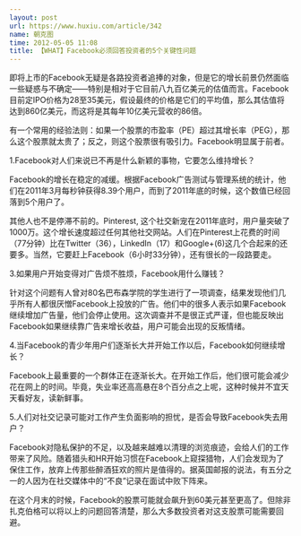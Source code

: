```yaml
---
layout: post
url: https://www.huxiu.com/article/342
name: 朝克图
time: 2012-05-05 11:08
title: 【WHAT】Facebook必须回答投资者的5个关键性问题
---
```

即将上市的Facebook无疑是各路投资者追捧的对象，但是它的增长前景仍然面临一些疑惑与不确定——特别是相对于它目前八九百亿美元的估值而言。Facebook目前定IPO价格为28至35美元，假设最终的价格是它们的平均值，那么其估值将达到860亿美元，而这将是其每年10亿美元营收的86倍。

有一个常用的经验法则：如果一个股票的市盈率（PE）超过其增长率（PEG），那么这个股票就太贵了；反之，则这个股票很有吸引力。Facebook明显属于前者。

1.Facebook对人们来说已不再是什么新颖的事物，它要怎么维持增长？

Facebook的增长在稳定的减缓。根据Facebook广告测试与管理系统的统计，他们在2011年3月每秒钟获得8.39个用户，而到了2011年底的时候，这个数值已经回落到5个用户了。

其他人也不是停滞不前的。Pinterest, 这个社交新宠在2011年底时，用户量突破了1000万。这个增长速度超过任何其他社交网站。人们在Pinterest上花费的时间（77分钟）比在Twitter（36），LinkedIn（17）和Google+(6)这几个合起来的还要多。当然，它要赶上Facebook（6小时33分钟），还有很长的一段路要走。

3.如果用户开始变得对广告烦不胜烦，Facebook用什么赚钱？

针对这个问题有人曾对80名巴布森学院的学生进行了一项调查，结果发现他们几乎所有人都很厌憎Facebook上投放的广告。他们中的很多人表示如果Facebook继续增加广告量，他们会停止使用。这次调查并不是很正式严谨，但也能反映出Facebook如果继续靠广告来增长收益，用户可能会出现的反叛情绪。

4.当Facebook的青少年用户们逐渐长大并开始工作以后，Facebook如何继续增长？

Facebook上最重要的一个群体正在逐渐长大。在开始工作后，他们很可能会减少花在网上的时间。毕竟，失业率还高高悬在8个百分点之上呢，这种时候并不宜天天看好友，读新鲜事。

5.人们对社交记录可能对工作产生负面影响的担忧，是否会导致Facebook失去用户？

Facebook对隐私保护的不足，以及越来越难以清理的浏览痕迹，会给人们的工作带来了风险。随着猎头和HR开始习惯在Facebook上窥探猎物，人们会发现为了保住工作，放弃上传那些醉酒狂欢的照片是值得的。据英国邮报的说法，有五分之一的人因为在社交媒体中的“不良”记录在面试中败下阵来。

在这个月末的时候，Facebook的股票可能就会飙升到60美元甚至更高了。但除非扎克伯格可以将以上的问题回答清楚，那么大多数投资者对这支股票可能需要回避。


